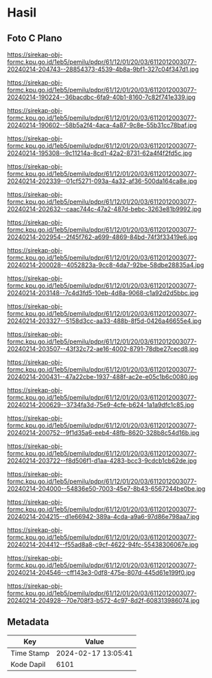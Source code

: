 # Hasil

## Foto C Plano

https://sirekap-obj-formc.kpu.go.id/1eb5/pemilu/pdpr/61/12/01/20/03/6112012003077-20240214-204743--28854373-4539-4b8a-9bf1-327c04f347d1.jpg

https://sirekap-obj-formc.kpu.go.id/1eb5/pemilu/pdpr/61/12/01/20/03/6112012003077-20240214-190224--36bacdbc-6fa9-40b1-8160-7c82f741e339.jpg

https://sirekap-obj-formc.kpu.go.id/1eb5/pemilu/pdpr/61/12/01/20/03/6112012003077-20240214-190602--58b5a2f4-4aca-4a87-9c8e-55b31cc78baf.jpg

https://sirekap-obj-formc.kpu.go.id/1eb5/pemilu/pdpr/61/12/01/20/03/6112012003077-20240214-195308--9c11214a-8cd1-42a2-8731-62a4f4f2fd5c.jpg

https://sirekap-obj-formc.kpu.go.id/1eb5/pemilu/pdpr/61/12/01/20/03/6112012003077-20240214-202339--01cf5271-093a-4a32-af36-500da164ca8e.jpg

https://sirekap-obj-formc.kpu.go.id/1eb5/pemilu/pdpr/61/12/01/20/03/6112012003077-20240214-202632--caac744c-47a2-487d-bebc-3263e81b9992.jpg

https://sirekap-obj-formc.kpu.go.id/1eb5/pemilu/pdpr/61/12/01/20/03/6112012003077-20240214-202954--2f45f762-a699-4869-84bd-74f3f33419e6.jpg

https://sirekap-obj-formc.kpu.go.id/1eb5/pemilu/pdpr/61/12/01/20/03/6112012003077-20240214-200028--4052823a-9cc8-4da7-92be-58dbe28835a4.jpg

https://sirekap-obj-formc.kpu.go.id/1eb5/pemilu/pdpr/61/12/01/20/03/6112012003077-20240214-203148--7c4d3fd5-10eb-4d8a-9068-c1a92d2d5bbc.jpg

https://sirekap-obj-formc.kpu.go.id/1eb5/pemilu/pdpr/61/12/01/20/03/6112012003077-20240214-203327--5158d3cc-aa33-488b-8f5d-0426a46655e4.jpg

https://sirekap-obj-formc.kpu.go.id/1eb5/pemilu/pdpr/61/12/01/20/03/6112012003077-20240214-203507--43f32c72-ae16-4002-8791-78dbe27cecd8.jpg

https://sirekap-obj-formc.kpu.go.id/1eb5/pemilu/pdpr/61/12/01/20/03/6112012003077-20240214-200431--47a22cbe-1937-488f-ac2e-e05c1b6c0080.jpg

https://sirekap-obj-formc.kpu.go.id/1eb5/pemilu/pdpr/61/12/01/20/03/6112012003077-20240214-200629--3734fa3d-75e9-4cfe-b624-1a1a9dfc1c85.jpg

https://sirekap-obj-formc.kpu.go.id/1eb5/pemilu/pdpr/61/12/01/20/03/6112012003077-20240214-200752--9f1d35a6-eeb4-48fb-8620-328b8c54d16b.jpg

https://sirekap-obj-formc.kpu.go.id/1eb5/pemilu/pdpr/61/12/01/20/03/6112012003077-20240214-203722--f8d506f1-d1aa-4283-bcc3-9cdcb1cb62de.jpg

https://sirekap-obj-formc.kpu.go.id/1eb5/pemilu/pdpr/61/12/01/20/03/6112012003077-20240214-204000--54836e50-7003-45e7-8b43-6567244be0be.jpg

https://sirekap-obj-formc.kpu.go.id/1eb5/pemilu/pdpr/61/12/01/20/03/6112012003077-20240214-204215--d1e66942-389a-4cda-a9a6-97d86e798aa7.jpg

https://sirekap-obj-formc.kpu.go.id/1eb5/pemilu/pdpr/61/12/01/20/03/6112012003077-20240214-204412--f55ad8a8-c9cf-4622-94fc-55438306067e.jpg

https://sirekap-obj-formc.kpu.go.id/1eb5/pemilu/pdpr/61/12/01/20/03/6112012003077-20240214-204546--cff143e3-0df8-475e-807d-445d61e199f0.jpg

https://sirekap-obj-formc.kpu.go.id/1eb5/pemilu/pdpr/61/12/01/20/03/6112012003077-20240214-204928--70e708f3-b572-4c97-8d2f-608313986074.jpg


## Metadata

| Key        | Value               |
| ---------- | ------------------- |
| Time Stamp | 2024-02-17 13:05:41 |
| Kode Dapil | 6101                |



